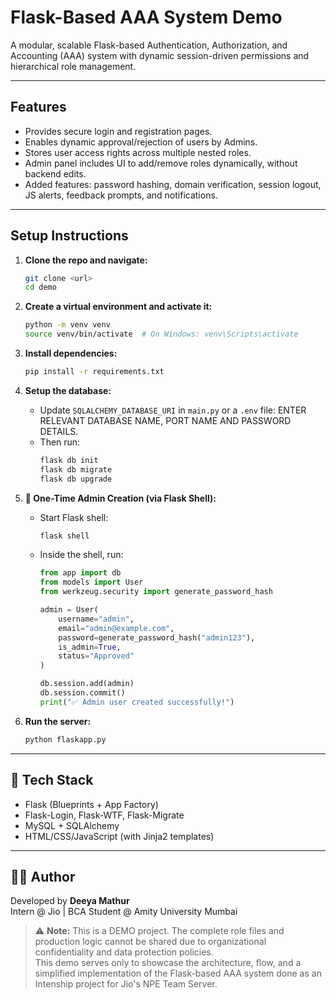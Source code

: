 # Flask-Based AAA System Demo

A modular, scalable Flask-based Authentication, Authorization, and Accounting (AAA) system with dynamic session-driven permissions and hierarchical role management.

---

## Features

- Provides secure login and registration pages.
- Enables dynamic approval/rejection of users by Admins.
- Stores user access rights across multiple nested roles.
- Admin panel includes UI to add/remove roles dynamically, without backend edits.
- Added features: password hashing, domain verification, session logout, JS alerts, feedback prompts, and notifications.

---

## Setup Instructions

1. **Clone the repo and navigate:**
   ```bash
   git clone <url>
   cd demo
   ```

2. **Create a virtual environment and activate it:**
   ```bash
   python -m venv venv
   source venv/bin/activate  # On Windows: venv\Scripts\activate
   ```

3. **Install dependencies:**
   ```bash
   pip install -r requirements.txt
   ```

4. **Setup the database:**

   - Update `SQLALCHEMY_DATABASE_URI` in `main.py` or a `.env` file: ENTER RELEVANT DATABASE NAME, PORT NAME AND PASSWORD DETAILS.
   - Then run:
     ```bash
     flask db init
     flask db migrate
     flask db upgrade
     ```

5. **👤 One-Time Admin Creation (via Flask Shell):**

   - Start Flask shell:
     ```bash
     flask shell
     ```

   - Inside the shell, run:
     ```python
     from app import db
     from models import User
     from werkzeug.security import generate_password_hash

     admin = User(
         username="admin",
         email="admin@example.com",
         password=generate_password_hash("admin123"),
         is_admin=True,
         status="Approved"
     )

     db.session.add(admin)
     db.session.commit()
     print("✅ Admin user created successfully!")
     ```
6. **Run the server:**
   ```bash
   python flaskapp.py
   ```
---

## 🧰 Tech Stack

- Flask (Blueprints + App Factory)
- Flask-Login, Flask-WTF, Flask-Migrate
- MySQL + SQLAlchemy
- HTML/CSS/JavaScript (with Jinja2 templates)

---

## 👨‍💻 Author

Developed by **Deeya Mathur**  
Intern @ Jio | BCA Student @ Amity University Mumbai

> ⚠️ **Note:** This is a DEMO project. The complete role files and production logic cannot be shared due to organizational confidentiality and data protection policies.  
This demo serves only to showcase the architecture, flow, and a simplified implementation of the Flask-based AAA system done as an Intenship project for Jio's NPE Team Server. 
